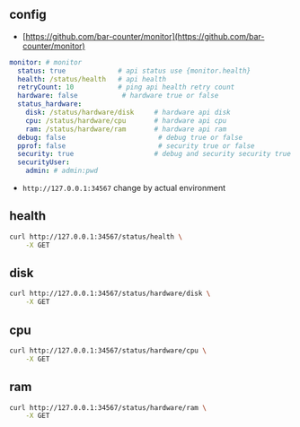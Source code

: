 ## config

- [https://github.com/bar-counter/monitor](https://github.com/bar-counter/monitor)

```yaml
monitor: # monitor
  status: true             # api status use {monitor.health}
  health: /status/health   # api health
  retryCount: 10           # ping api health retry count
  hardware: false           # hardware true or false
  status_hardware:
    disk: /status/hardware/disk     # hardware api disk
    cpu: /status/hardware/cpu       # hardware api cpu
    ram: /status/hardware/ram       # hardware api ram
  debug: false                       # debug true or false
  pprof: false                       # security true or false
  security: true                    # debug and security security true or false
  securityUser:
    admin: # admin:pwd
```

- `http://127.0.0.1:34567` change by actual environment

## health

```bash
curl http://127.0.0.1:34567/status/health \
	-X GET
```

## disk

```bash
curl http://127.0.0.1:34567/status/hardware/disk \
	-X GET
```

## cpu

```bash
curl http://127.0.0.1:34567/status/hardware/cpu \
	-X GET
```

## ram

```bash
curl http://127.0.0.1:34567/status/hardware/ram \
	-X GET
```